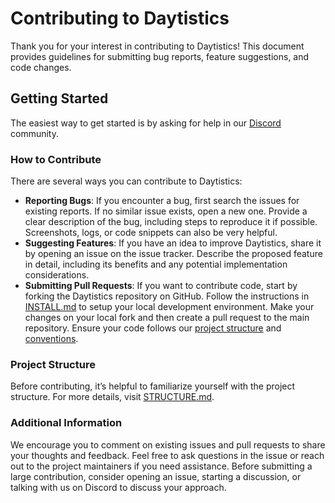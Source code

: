 # Contributing to Daytistics

Thank you for your interest in contributing to Daytistics! This document provides guidelines for submitting bug reports, feature suggestions, and code changes.

## Getting Started

The easiest way to get started is by asking for help in our [Discord](https://discord.gg/xDgK5QTKJj) community.

### How to Contribute

There are several ways you can contribute to Daytistics:

- **Reporting Bugs**:
  If you encounter a bug, first search the issues for existing reports.
  If no similar issue exists, open a new one.
  Provide a clear description of the bug, including steps to reproduce it if possible.
  Screenshots, logs, or code snippets can also be very helpful.
- **Suggesting Features**:
  If you have an idea to improve Daytistics, share it by opening an issue on the issue tracker.
  Describe the proposed feature in detail, including its benefits and any potential implementation considerations.
- **Submitting Pull Requests**:
  If you want to contribute code, start by forking the Daytistics repository on GitHub.
  Follow the instructions in [INSTALL.md](./INSTALL.md) to setup your local development environment.
  Make your changes on your local fork and then create a pull request to the main repository.
  Ensure your code follows our [project structure](./STRUCTURE.md) and [conventions](./CONVENTIONS.md).

### Project Structure

Before contributing, it’s helpful to familiarize yourself with the project structure. For more details, visit [STRUCTURE.md](./STRUCTURE.md).

### Additional Information

We encourage you to comment on existing issues and pull requests to share your thoughts and feedback.
Feel free to ask questions in the issue or reach out to the project maintainers if you need assistance.
Before submitting a large contribution, consider opening an issue, starting a discussion, or talking with us on Discord to discuss your approach.
